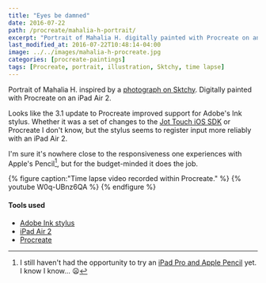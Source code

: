 ```yaml
---
title: "Eyes be damned"
date: 2016-07-22
path: /procreate/mahalia-h-portrait/
excerpt: "Portrait of Mahalia H. digitally painted with Procreate on an iPad."
last_modified_at: 2016-07-22T10:48:14-04:00
image: ../../images/mahalia-h-procreate.jpg
categories: [procreate-paintings]
tags: [Procreate, portrait, illustration, Sktchy, time lapse]
---
```


Portrait of Mahalia H. inspired by a [photograph on Sktchy](https://sktchy.com/hZqgKD). Digitally painted with Procreate on an iPad Air 2.

Looks like the 3.1 update to Procreate improved support for Adobe's Ink stylus. Whether it was a set of changes to the [Jot Touch iOS SDK](https://github.com/Adonit/Adonit-iOS-SDK) or Procreate I don't know, but the stylus seems to register input more reliably with an iPad Air 2.

I'm sure it's nowhere close to the responsiveness one experiences with Apple's Pencil[^apple-pencil], but for the budget-minded it does the job.

[^apple-pencil]: I still haven't had the opportunity to try an [iPad Pro and Apple Pencil](/articles/ipad-pro/) yet. I know I know... :frowning:

{% figure caption:"Time lapse video recorded within Procreate." %}
{% youtube W0q-UBnz6QA %}
{% endfigure %}

#### Tools used

- [Adobe Ink stylus](https://www.amazon.com/Adobe-Creative-Connected-Precision-Stylus/dp/B00LNECVN6/ref=as_li_ss_tl?ie=UTF8&qid=1461688574&sr=8-1&keywords=adobe+ink&linkCode=ll1&tag=mademist-20&linkId=85c30649adf50e2ff0b9c753f6dfe2c9)
- [iPad Air 2](https://en.wikipedia.org/wiki/IPad_Air_2)
- [Procreate](https://procreate.art/)
